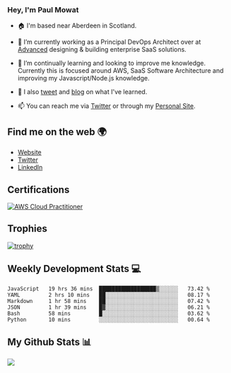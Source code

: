 ### Hey, I'm Paul Mowat

- 🏠 I'm based near Aberdeen in Scotland.
- 💼 I’m currently working as a Principal DevOps Architect over at [Advanced](https://www.oneadvanced.com/) designing & building enterprise SaaS solutions.
- 📖 I’m continually learning and looking to improve me knowledge. Currently this is focused around AWS, SaaS Software Architecture and improving my Javascript/Node.js knowledge.
- 📔 I also [tweet](https://twitter.com/paul_mowat) and [blog](https://www.paulmowat.co.uk/blog) on what I've learned.

- 📫 You can reach me via [Twitter](https://twitter.com/paul_mowat) or through my [Personal Site](https://www.paulmowat.co.uk).

## Find me on the web 🌍

- [Website](https://www.paulmowat.co.uk)
- [Twitter](https://twitter.com/paul_mowat)
- [LinkedIn](https://www.linkedin.com/in/paulmowat)

## Certifications

[![AWS Cloud Practitioner](https://www.paulmowat.co.uk/static/images/certifications/aws-certified-cloud-practitioner.png)](https://www.credly.com/badges/20782845-2a4c-4b9d-9f9c-7cd71100c1cb/public_url)

## Trophies

[![trophy](https://github-profile-trophy.vercel.app/?username=paulmowat)](https://github.com/ryo-ma/github-profile-trophy)

## Weekly Development Stats 💻

<!--START_SECTION:waka-->

```text
JavaScript   19 hrs 36 mins  ██████████████████▒░░░░░░   73.42 %
YAML         2 hrs 10 mins   ██░░░░░░░░░░░░░░░░░░░░░░░   08.17 %
Markdown     1 hr 58 mins    ██░░░░░░░░░░░░░░░░░░░░░░░   07.42 %
JSON         1 hr 39 mins    █▓░░░░░░░░░░░░░░░░░░░░░░░   06.21 %
Bash         58 mins         █░░░░░░░░░░░░░░░░░░░░░░░░   03.62 %
Python       10 mins         ░░░░░░░░░░░░░░░░░░░░░░░░░   00.64 %
```

<!--END_SECTION:waka-->

## My Github Stats 📊

![](https://github-readme-stats.vercel.app/api?username=paulmowat&show_icons=true&count_private=true)
